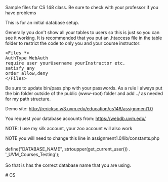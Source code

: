 
<p>Sample files for CS 148 class. Be sure to check with your professor if you have problems</p>
<p>This is for an initial database setup.</p>

<p>Generally you don't show all your tables to users so this is just so you can see it working. It is recommended that you put an .htaccess file in the table folder to restrict the code to only you and your course instructor:</p>

<p><pre>
&lt;Files *&gt;
AuthType WebAuth
require user yourUsername yourInstructor etc.
satisfy any
order allow,deny
&lt;/Files&gt;
</pre></p>

<p>Be sure to update bin/pass.php with your passwords. As a rule I always put the bin folder outside of the public (www-root) folder and add ../ as needed for my path structure.</p>

<p>Demo site: <a target="_blank" href='http://rerickso.w3.uvm.edu/education/cs148/assignment1.0'>http://rerickso.w3.uvm.edu/education/cs148/assignment1.0</a></p>

<p>You request your database accounts from: <a href="https://webdb.uvm.edu/" target="_blank">https://webdb.uvm.edu/</a></p>

<p>NOTE: I use my silk account, your zoo account will also work</p>

<p>NOTE you will need to change this line in assignment1.0/lib/constants.php<br><br>define("DATABASE_NAME", strtoupper(get_current_user()) . '_UVM_Courses_Testing');<br><br>So that is has the correct database name that you are using.</p>
# CS
